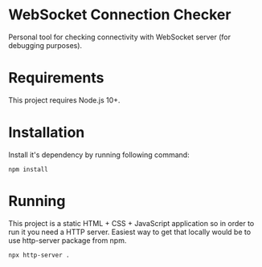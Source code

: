 # WebSocket Connection Checker

Personal tool for checking connectivity with WebSocket server (for debugging purposes).

# Requirements

This project requires Node.js 10+.

# Installation

Install it's dependency by running following command:

```
npm install
```

# Running

This project is a static HTML + CSS + JavaScript application so in order to run it you need a HTTP server. Easiest way to get that locally would be to use http-server package from npm.

```
npx http-server .
```
